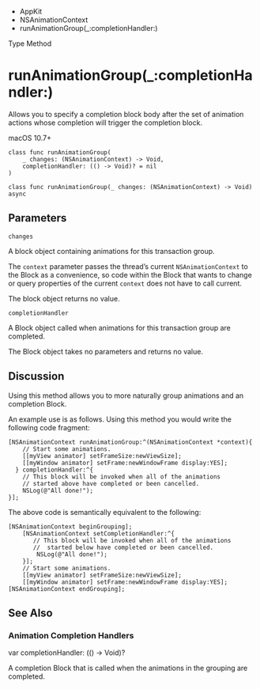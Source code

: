 

- AppKit
- NSAnimationContext
-  runAnimationGroup(\_:completionHandler:) 

Type Method

# runAnimationGroup(\_:completionHandler:)

Allows you to specify a completion block body after the set of animation actions whose completion will trigger the completion block.

macOS 10.7+

``` source
class func runAnimationGroup(
    _ changes: (NSAnimationContext) -> Void,
    completionHandler: (() -> Void)? = nil
)
```

``` source
class func runAnimationGroup(_ changes: (NSAnimationContext) -> Void) async
```

## Parameters 

`changes`  

A block object containing animations for this transaction group.

The `context` parameter passes the thread’s current `NSAnimationContext` to the Block as a convenience, so code within the Block that wants to change or query properties of the current `context` does not have to call current.

The block object returns no value.

`completionHandler`  

A Block object called when animations for this transaction group are completed.

The Block object takes no parameters and returns no value.

## Discussion

Using this method allows you to more naturally group animations and an completion Block.

An example use is as follows. Using this method you would write the following code fragment:

```
[NSAnimationContext runAnimationGroup:^(NSAnimationContext *context){
    // Start some animations.
    [[myView animator] setFrameSize:newViewSize];
    [[myWindow animator] setFrame:newWindowFrame display:YES];
  } completionHandler:^{
    // This block will be invoked when all of the animations
    // started above have completed or been cancelled.
    NSLog(@"All done!");
}];
```

The above code is semantically equivalent to the following:

```
[NSAnimationContext beginGrouping];
    [NSAnimationContext setCompletionHandler:^{
       // This block will be invoked when all of the animations
       //  started below have completed or been cancelled.
        NSLog(@"All done!");
    }];
    // Start some animations.
    [[myView animator] setFrameSize:newViewSize];
    [[myWindow animator] setFrame:newWindowFrame display:YES];
[NSAnimationContext endGrouping];
```

## See Also

### Animation Completion Handlers

var completionHandler: (() -> Void)?

A completion Block that is called when the animations in the grouping are completed.


